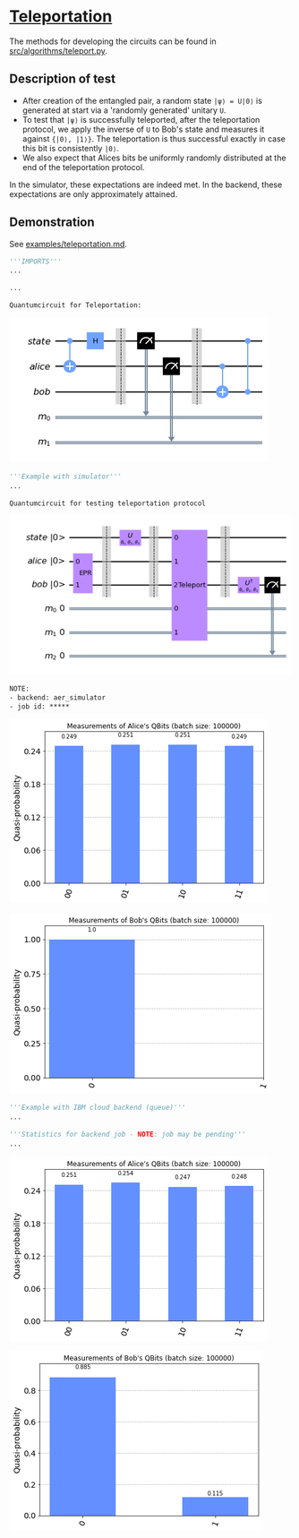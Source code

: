 # [Teleportation](../notebooks/teleportation.ipynb) #

The methods for developing the circuits can be found in [src/algorithms/teleport.py](../src/algorithms/teleport.py).

## Description of test ##

- After creation of the entangled pair,
  a random state `|ψ⟩ = U|0⟩` is generated at start
  via a 'randomly generated' unitary `U`.
- To test that `|ψ⟩` is successfully teleported,
  after the teleportation protocol, we apply the inverse of `U`
  to Bob's state and measures it against `{|0⟩, |1⟩}`.
  The teleportation is thus successful exactly in case this bit is consistently `|0⟩`.
- We also expect that Alices bits be uniformly randomly distributed
  at the end of the teleportation protocol.

In the simulator, these expectations are indeed met.
In the backend, these expectations are only approximately attained.

## Demonstration ##

See [examples/teleportation.md](../examples/teleportation.md).


```python
'''IMPORTS'''
...
```


```python
...
```

    Quantumcircuit for Teleportation:




![png](teleportation_files/teleportation_2_1.png)




```python
'''Example with simulator'''
...
```

    Quantumcircuit for testing teleportation protocol




![png](teleportation_files/teleportation_3_1.png)



    NOTE:
    - backend: aer_simulator
    - job id: *****




![png](teleportation_files/teleportation_3_3.png)





![png](teleportation_files/teleportation_3_4.png)




```python
'''Example with IBM cloud backend (queue)'''
...
```


```python
'''Statistics for backend job - NOTE: job may be pending'''
...
```



![png](teleportation_files/teleportation_5_0.png)





![png](teleportation_files/teleportation_5_1.png)
